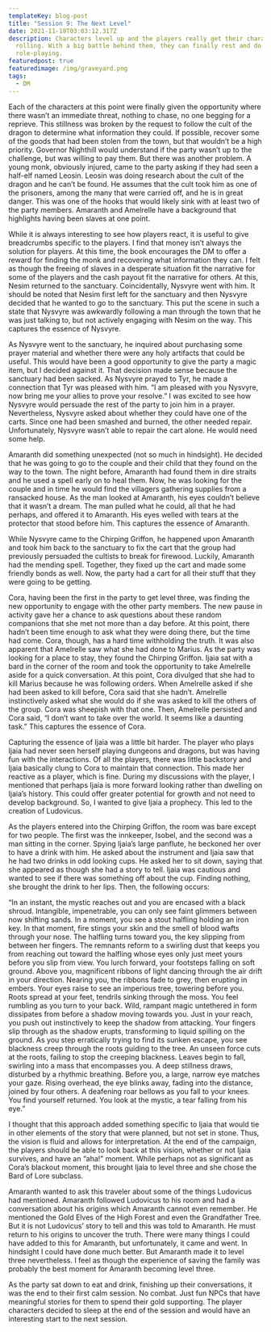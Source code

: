 ```yaml
---
templateKey: blog-post
title: "Session 9: The Next Level"
date: 2021-11-19T03:03:12.317Z
description: Characters level up and the players really get their characters
  rolling. With a big battle behind them, they can finally rest and do some more
  role-playing.
featuredpost: true
featuredimage: /img/graveyard.png
tags:
  - DM
---
```

<!--StartFragment-->

Each of the characters at this point were finally given the opportunity where there wasn’t an immediate threat, nothing to chase, no one begging for a reprieve. This stillness was broken by the request to follow the cult of the dragon to determine what information they could. If possible, recover some of the goods that had been stolen from the town, but that wouldn’t be a high priority. Governor Nighthill would understand if the party wasn’t up to the challenge, but was willing to pay them. But there was another problem. A young monk, obviously injured, came to the party asking if they had seen a half-elf named Leosin. Leosin was doing research about the cult of the dragon and he can’t be found. He assumes that the cult took him as one of the prisoners, among the many that were carried off, and he is in great danger. This was one of the hooks that would likely sink with at least two of the party members. Amaranth and Amelrelle have a background that highlights having been slaves at one point.



While it is always interesting to see how players react, it is useful to give breadcrumbs specific to the players. I find that money isn’t always the solution for players. At this time, the book encourages the DM to offer a reward for finding the monk and recovering what information they can. I felt as though the freeing of slaves in a desperate situation fit the narrative for some of the players and the cash payout fit the narrative for others. At this, Nesim returned to the sanctuary. Coincidentally, Nysvyre went with him. It should be noted that Nesim first left for the sanctuary and then Nysvyre decided that he wanted to go to the sanctuary. This put the scene in such a state that Nysvyre was awkwardly following a man through the town that he was just talking to, but not actively engaging with Nesim on the way. This captures the essence of Nysvyre.



As Nysvyre went to the sanctuary, he inquired about purchasing some prayer material and whether there were any holy artifacts that could be useful. This would have been a good opportunity to give the party a magic item, but I decided against it. That decision made sense because the sanctuary had been sacked. As Nysvyre prayed to Tyr, he made a connection that Tyr was pleased with him. “I am pleased with you Nysvyre, now bring me your allies to prove your resolve.” I was excited to see how Nysvyre would persuade the rest of the party to join him in a prayer. Nevertheless, Nysvyre asked about whether they could have one of the carts. Since one had been smashed and burned, the other needed repair. Unfortunately, Nysvyre wasn’t able to repair the cart alone. He would need some help.



Amaranth did something unexpected (not so much in hindsight). He decided that he was going to go to the couple and their child that they found on the way to the town. The night before, Amaranth had found them in dire straits and he used a spell early on to heal them. Now, he was looking for the couple and in time he would find the villagers gathering supplies from a ransacked house. As the man looked at Amaranth, his eyes couldn’t believe that it wasn’t a dream. The man pulled what he could, all that he had perhaps, and offered it to Amaranth. His eyes welled with tears at the protector that stood before him. This captures the essence of Amaranth.



While Nysvyre came to the Chirping Griffon, he happened upon Amaranth and took him back to the sanctuary to fix the cart that the group had previously persuaded the cultists to break for firewood. Luckily, Amaranth had the mending spell. Together, they fixed up the cart and made some friendly bonds as well. Now, the party had a cart for all their stuff that they were going to be getting.



Cora, having been the first in the party to get level three, was finding the new opportunity to engage with the other party members. The new pause in activity gave her a chance to ask questions about these random companions that she met not more than a day before. At this point, there hadn’t been time enough to ask what they were doing there, but the time had come. Cora, though, has a hard time withholding the truth. It was also apparent that Amelrelle saw what she had done to Marius. As the party was looking for a place to stay, they found the Chirping Griffon. Ijaia sat with a bard in the corner of the room and took the opportunity to take Amelrelle aside for a quick conversation. At this point, Cora divulged that she had to kill Marius because he was following orders. When Amelrelle asked if she had been asked to kill before, Cora said that she hadn’t. Amelrelle instinctively asked what she would do if she was asked to kill the others of the group. Cora was sheepish with that one. Then, Amelrelle persisted and Cora said, “I don’t want to take over the world. It seems like a daunting task.” This captures the essence of Cora.



Capturing the essence of Ijaia was a little bit harder. The player who plays Ijaia had never seen herself playing dungeons and dragons, but was having fun with the interactions. Of all the players, there was little backstory and Ijaia basically clung to Cora to maintain that connection. This made her reactive as a player, which is fine. During my discussions with the player, I mentioned that perhaps Ijaia is more forward looking rather than dwelling on Ijaia’s history. This could offer greater potential for growth and not need to develop background. So, I wanted to give Ijaia a prophecy. This led to the creation of Ludovicus.



As the players entered into the Chirping Griffon, the room was bare except for two people. The first was the innkeeper, Isobel, and the second was a man sitting in the corner. Spying Ijaia’s large panflute, he beckoned her over to have a drink with him. He asked about the instrument and Ijaia saw that he had two drinks in odd looking cups. He asked her to sit down, saying that she appeared as though she had a story to tell. Ijaia was cautious and wanted to see if there was something off about the cup. Finding nothing, she brought the drink to her lips. Then, the following occurs:



“In an instant, the mystic reaches out and you are encased with a black shroud. Intangible, impenetrable, you can only see faint glimmers between now shifting sands. In a moment, you see a stout halfling holding an iron key. In that moment, fire stings your skin and the smell of blood wafts through your nose. The halfling turns toward you, the key slipping from between her fingers. The remnants reform to a swirling dust that keeps you from reaching out toward the halfling whose eyes only just meet yours before you slip from view. You lurch forward, your footsteps falling on soft ground. Above you, magnificent ribbons of light dancing through the air drift in your direction. Nearing you, the ribbons fade to grey, then erupting in embers. Your eyes raise to see an imperious tree, towering before you. Roots spread at your feet, tendrils sinking through the moss. You feel rumbling as you turn to your back. Wild, rampant magic untethered in form dissipates from before a shadow moving towards you. Just in your reach, you push out instinctively to keep the shadow from attacking. Your fingers slip through as the shadow erupts, transforming to liquid spilling on the ground. As you step erratically trying to find its sunken escape, you see blackness creep through the roots guiding to the tree. An unseen force cuts at the roots, failing to stop the creeping blackness. Leaves begin to fall, swirling into a mass that encompasses you. A deep stillness draws, disturbed by a rhythmic breathing. Before you, a large, narrow eye matches your gaze. Rising overhead, the eye blinks away, fading into the distance, joined by four others. A deafening roar bellows as you fall to your knees. You find yourself returned. You look at the mystic, a tear falling from his eye.”



I thought that this approach added something specific to Ijaia that would tie in other elements of the story that were planned, but not set in stone. Thus, the vision is fluid and allows for interpretation. At the end of the campaign, the players should be able to look back at this vision, whether or not Ijaia survives, and have an “aha!” moment. While perhaps not as significant as Cora’s blackout moment, this brought Ijaia to level three and she chose the Bard of Lore subclass.



Amaranth wanted to ask this traveler about some of the things Ludovicus had mentioned. Amaranth followed Ludovicus to his room and had a conversation about his origins which Amaranth cannot even remember. He mentioned the Gold Elves of the High Forest and even the Grandfather Tree. But it is not Ludovicus’ story to tell and this was told to Amaranth. He must return to his origins to uncover the truth. There were many things I could have added to this for Amaranth, but unfortunately, it came and went. In hindsight I could have done much better. But Amaranth made it to level three nevertheless. I feel as though the experience of saving the family was probably the best moment for Amaranth becoming level three.



As the party sat down to eat and drink, finishing up their conversations, it was the end to their first calm session. No combat. Just fun NPCs that have meaningful stories for them to spend their gold supporting. The player characters decided to sleep at the end of the session and would have an interesting start to the next session.



<!--EndFragment-->